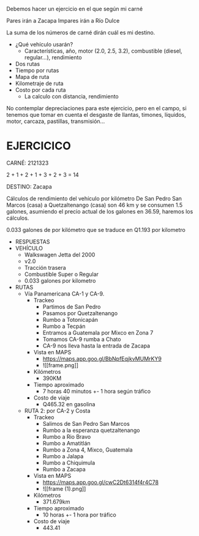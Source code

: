 Debemos hacer un ejercicio en el que según mi carné

Pares irán a Zacapa
Impares irán a Río Dulce

La suma de los números de carné dirán cuál es mi destino.

- ¿Qué vehículo usarán?
	- Características, año, motor (2.0, 2.5, 3.2), combustible (diesel, regular...), rendimiento
- Dos rutas
- Tiempo por rutas
- Mapa de ruta
- Kilometraje de ruta
- Costo por cada ruta
	- La calculo con distancia, rendimiento

No contemplar depreciaciones para este ejercicio, pero en el campo, si tenemos que tomar en cuenta el desgaste de llantas, timones, líquidos, motor, carcaza, pastillas, transmisión...


# EJERCICICO

CARNÉ: 2121323

2 + 1 + 2 + 1 + 3 + 2 + 3 = 14

DESTINO: Zacapa

Cálculos de rendimiento del vehículo por kilómetro
De San Pedro San Marcos (casa) a Quetzaltenango (casa) son 46 km y se consumen 1.5 galones, asumiendo el precio actual de los galones en 36.59, haremos los cálculos.

0.033 galones de  por kilómetro
que se traduce en Q1.193 por kilometro

- RESPUESTAS
- VEHÍCULO
	- Walkswagen Jetta del 2000
	- v2.0
	- Tracción trasera
	- Combustible Super o Regular
	- 0.033 galones por kilometro
- RUTAS
	- Vía Panamericana CA-1 y CA-9.
		- Trackeo
			- Partimos de San Pedro
			- Pasamos por Quetzaltenango
			- Rumbo a Totonicapán
			- Rumbo a Tecpán
			- Entramos a Guatemala por Mixco en Zona 7
			- Tomamos CA-9 rumba a Chato
			- CA-9 nos lleva hasta la entrada de Zacapa
		- Vista en MAPS
			- https://maps.app.goo.gl/BbNpfEqjkvMUMrKY9
			- ![[frame.png]]
		- Kilómetros
			- 390KM
		- Tiempo aproximado
			- 7 horas 40 minutos +- 1 hora según tráfico
		- Costo de viaje
			- Q465.32 en gasolina
	- RUTA 2: por CA-2 y Costa
		- Trackeo
			- Salimos de San Pedro San Marcos
			- Rumbo a la esperanza quetzaltenango
			- Rumbo a Rio Bravo
			- Rumbo a Amatitlán
			- Rumbo a Zona 4, Mixco, Guatemala
			- Rumbo a Jalapa
			- Rumbo a Chiquimula
			- Rumbo a Zacapa
		- Vista en MAPS
			- https://maps.app.goo.gl/cwC2Dt6314f4r4C78
			- ![[frame (1).png]]
		- Kilómetros
			- 371.679km
		- Tiempo aproximado
			- 10 horas +- 1 hora por tráfico
		- Costo de viaje
			- 443.41